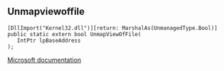 ## Unmapviewoffile

```
[DllImport("Kernel32.dll")][return: MarshalAs(UnmanagedType.Bool)]
public static extern bool UnmapViewOfFile(
   IntPtr lpBaseAddress
);
```

[Microsoft documentation](https://docs.microsoft.com/en-us/windows/win32/api/memoryapi/nf-memoryapi-unmapviewoffile)
